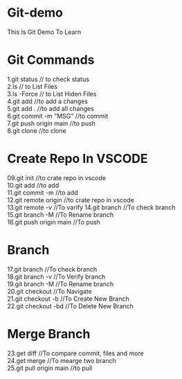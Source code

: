 # Git-demo
This Is Git Demo To Learn <br>

# Git Commands
 1.git status                // to check status <br>
 2.ls                        // to List Files <br>
 3.ls -Force                 // to List Hiden Files <br>
 4.git add <FileName>        //to add a changes <br>
 5.git add .                 //to add all changes <br>
 6.git commit -m "MSG"       //to commit  <br>
 7.git push origin main      //to push  <br>
 8.git clone <LINK>          //to clone  <br>

# Create Repo In VSCODE <br>

 09.git init                  //to crate repo in vscode  <br>
 10.git add                   //to add  <br>
 11.git commit -m             //to add  <br>
 12.git remote origin <LINK>  //to crate repo in vscode  <br>
 13.git remote -v             //To varify
 14.git branch                //To check branch  <br>
 15.git branch -M <NAME>      //To Rename branch  <br>
 16.git push origin main      //To push  <br>

# Branch
 17.git branch                //To check branch  <br>
 18.git branch -v             //To Verify branch  <br>
 19.git branch -M <BranchName>//To Rename branch  <br>
 20.git checkout <BranchName> //To Navigate  <br>
 21.git checkout -b <NewBranchName> //To Create New Branch  <br>
 22.git checkout -bd<NewBranchName> //To Delete New Branch  <br>

 # Merge Branch 
 23.get diff <BranchName>      //To compare commit, files and more  <br>
 24.get merge <BranchName>     //To mearge two branch  <br> 
 25.git pull origin main       //to pull  <br>